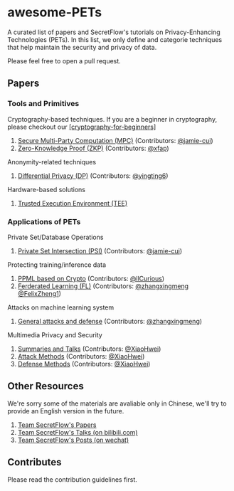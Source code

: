 # awesome-PETs

A curated list of papers and SecretFlow's tutorials on Privacy-Enhancing Technologies (PETs). In this list, we only define and categorie techniques that help maintain the security and privacy of data.

Please feel free to open a pull request.

## Papers

### Tools and Primitives

Cryptography-based techniques. If you are a beginner in cryptography, please checkout our [[cryptography-for-beginners]](tutorials/crypto-beginner.md)

1. [Secure Multi-Party Computation (MPC)](papers/tools/mpc.md)  (Contributors: [@jamie-cui](https://www.github.com/jamie-cui))
2. [Zero-Knowledge Proof (ZKP)](papers/tools/zkp.md) (Contributors: [@xfap](https://www.github.com/xfap))

Anonymity-related techniques

1. [Differential Privacy (DP)](papers/tools/dp.md) (Contributors: [@yingting6](https://www.github.com/yingting6))

Hardware-based solutions

1. [Trusted Execution Environment (TEE)](papers/tools/tee.md) 

### Applications of PETs

Private Set/Database Operations

1. [Private Set Intersection (PSI)](papers/applications/set/psi.md) (Contributors: [@jamie-cui](https://www.github.com/jamie-cui))
<!-- 2. [Private Set Union (PSU)](papers/psu.md) -->
<!-- 3. [Private Information Retrival (PIR)](papers/pir.md) -->

Protecting training/inference data

1. [PPML based on Crypto](papers/applications/ppml/ppml_crypto.md) (Contributors: [@llCurious](https://www.github.com/llCurious))
2. [Ferderated Learning (FL)](papers/applications/ppml/fl/fl.md) (Contributors: [@zhangxingmeng](https://www.github.com/zhangxingmeng) [@FelixZheng1](https://www.github.com/FelixZheng1))
<!-- 3. [Split Learning (SL)](papers/applications/ppml/sl.md) (Contributors: [@yingting6](https://www.github.com/yingting6)) -->

Attacks on machine learning system

1. [General attacks and defense](papers/applications/aml/attack_defense.md) (Contributors: [@zhangxingmeng](https://www.github.com/zhangxingmeng))

Multimedia Privacy and Security

1. [Summaries and Talks](papers/applications/multimedia/summary.md) (Contributors: [@XiaoHwei](https://www.github.com/XiaoHwei))
2. [Attack Methods](papers/applications/multimedia/attack.md) (Contributors: [@XiaoHwei](https://www.github.com/XiaoHwei))
3. [Defense Methods](papers/applications/multimedia/defense.md) (Contributors: [@XiaoHwei](https://www.github.com/XiaoHwei))

## Other Resources

We're sorry some of the materials are avaliable only in Chinese, we'll try to provide an English version in the future.

1. [Team SecretFlow's Papers](papers/secretflow.md)
2. [Team SecretFlow's Talks (on bilibili.com)](tutorials/bilibili.md) 
3. [Team SecretFlow's Posts (on wechat)](tutorials/wechat.md)

## Contributes

Please read the contribution guidelines first.
